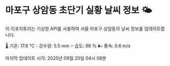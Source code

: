 
# 마포구 상암동 초단기 실황 날씨 정보 🌤️

이 리포지토리는 기상청 API를 사용하여 서울 마포구 상암동의 날씨 정보를 업데이트합니다. 

🌡️ 기온: 17.8 ℃
💧 강수량: 5.5 mm
💦 습도: 96 %
🌬️ 풍속: 0.6 m/s

마지막 업데이트 시각: 2025년 09월 20일 04시 08분    
